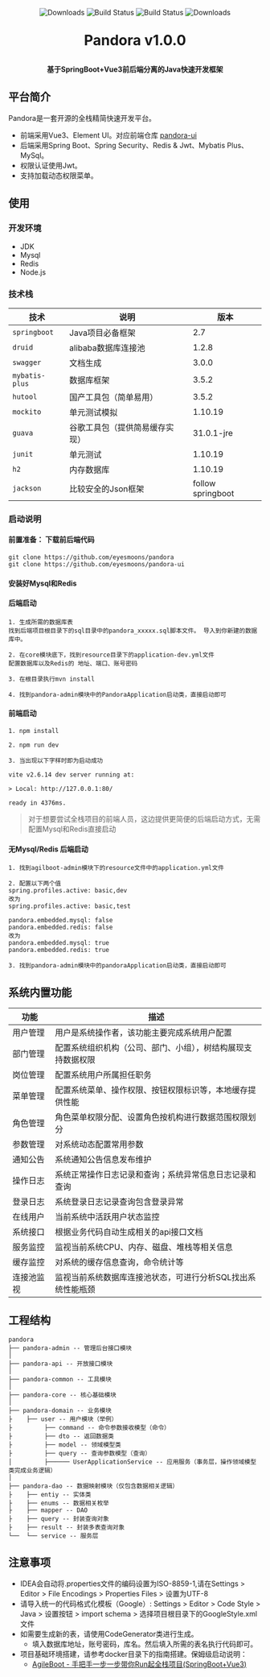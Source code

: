 
<p align="center">
  <img src="https://img.shields.io/badge/Release-V1.5.0-green.svg" alt="Downloads">
  <img src="https://img.shields.io/badge/JDK-1.8+-green.svg" alt="Build Status">
  <img src="https://img.shields.io/badge/license-MIT-blue.svg" alt="Build Status">
   <img src="https://img.shields.io/badge/Spring%20Boot-2.7.1-blue.svg" alt="Downloads">
 </p>
<h1 align="center" style="margin: 30px 0 30px; font-weight: bold;">Pandora v1.0.0</h1>

<h4 align="center">基于SpringBoot+Vue3前后端分离的Java快速开发框架</h4>
<p align="center">
</p>

## 平台简介

Pandora是一套开源的全栈精简快速开发平台。

* 前端采用Vue3、Element UI。对应前端仓库 [pandora-ui](https://github.com/eyesmoons/pandora-ui)
* 后端采用Spring Boot、Spring Security、Redis & Jwt、Mybatis Plus、MySql。
* 权限认证使用Jwt。
* 支持加载动态权限菜单。

## 使用

### 开发环境

- JDK
- Mysql
- Redis
- Node.js

### 技术栈

| 技术             | 说明              | 版本                |
|----------------|-----------------|-------------------|
| `springboot`   | Java项目必备框架      | 2.7               |
| `druid`        | alibaba数据库连接池   | 1.2.8             |
| `swagger`      | 文档生成            | 3.0.0             |
| `mybatis-plus` | 数据库框架           | 3.5.2             |
| `hutool`       | 国产工具包（简单易用）     | 3.5.2             |
| `mockito`      | 单元测试模拟          | 1.10.19           |
| `guava`        | 谷歌工具包（提供简易缓存实现） | 31.0.1-jre        |
| `junit`        | 单元测试            | 1.10.19           |
| `h2`           | 内存数据库           | 1.10.19           |
| `jackson`      | 比较安全的Json框架     | follow springboot |

### 启动说明

#### 前置准备： 下载前后端代码

```
git clone https://github.com/eyesmoons/pandora
git clone https://github.com/eyesmoons/pandora-ui
```

#### 安装好Mysql和Redis

#### 后端启动
```
1. 生成所需的数据库表
找到后端项目根目录下的sql目录中的pandora_xxxxx.sql脚本文件。 导入到你新建的数据库中。

2. 在core模块底下，找到resource目录下的application-dev.yml文件
配置数据库以及Redis的 地址、端口、账号密码

3. 在根目录执行mvn install

4. 找到pandora-admin模块中的PandoraApplication启动类，直接启动即可
```

#### 前端启动
```
1. npm install

2. npm run dev

3. 当出现以下字样时即为启动成功

vite v2.6.14 dev server running at:

> Local: http://127.0.0.1:80/

ready in 4376ms.

```
> 对于想要尝试全栈项目的前端人员，这边提供更简便的后端启动方式，无需配置Mysql和Redis直接启动
#### 无Mysql/Redis 后端启动
```
1. 找到agilboot-admin模块下的resource文件中的application.yml文件

2. 配置以下两个值
spring.profiles.active: basic,dev
改为
spring.profiles.active: basic,test

pandora.embedded.mysql: false
pandora.embedded.redis: false
改为
pandora.embedded.mysql: true
pandora.embedded.redis: true

3. 找到pandora-admin模块中的pandoraApplication启动类，直接启动即可
```
## 系统内置功能

| 功能    | 描述                             |
|-------|--------------------------------|
| 用户管理  | 用户是系统操作者，该功能主要完成系统用户配置         |
| 部门管理  | 配置系统组织机构（公司、部门、小组），树结构展现支持数据权限 |
| 岗位管理  | 配置系统用户所属担任职务                   |
| 菜单管理  | 配置系统菜单、操作权限、按钮权限标识等，本地缓存提供性能   |
| 角色管理  | 角色菜单权限分配、设置角色按机构进行数据范围权限划分    |
| 参数管理  | 对系统动态配置常用参数                    |
| 通知公告  | 系统通知公告信息发布维护                   |
 操作日志  | 系统正常操作日志记录和查询；系统异常信息日志记录和查询   |
| 登录日志  | 系统登录日志记录查询包含登录异常                   |
| 在线用户  | 当前系统中活跃用户状态监控                   |
| 系统接口  | 根据业务代码自动生成相关的api接口文档             |
| 服务监控  | 监视当前系统CPU、内存、磁盘、堆栈等相关信息             |
| 缓存监控  | 对系统的缓存信息查询，命令统计等                   |
| 连接池监视  | 监视当前系统数据库连接池状态，可进行分析SQL找出系统性能瓶颈     |

## 工程结构

``` 
pandora
├── pandora-admin -- 管理后台接口模块
│
├── pandora-api -- 开放接口模块
│
├── pandora-common -- 工具模块
│
├── pandora-core -- 核心基础模块
│
├── pandora-domain -- 业务模块
├    ├── user -- 用户模块（举例）
├         ├── command -- 命令参数接收模型（命令）
├         ├── dto -- 返回数据类
├         ├── model -- 领域模型类
├         ├── query -- 查询参数模型（查询）
│         ├────── UserApplicationService -- 应用服务（事务层，操作领域模型类完成业务逻辑）
│
├── pandora-dao -- 数据映射模块（仅包含数据相关逻辑）
├    ├── entiy -- 实体类
├    ├── enums -- 数据相关枚举
├    ├── mapper -- DAO
├    ├── query -- 封装查询对象
├    ├── result -- 封装多表查询对象
└──  └── service -- 服务层
```

## 注意事项
- IDEA会自动将.properties文件的编码设置为ISO-8859-1,请在Settings > Editor > File Encodings > Properties Files > 设置为UTF-8
- 请导入统一的代码格式化模板（Google）: Settings > Editor > Code Style > Java > 设置按钮 > import schema > 选择项目根目录下的GoogleStyle.xml文件
- 如需要生成新的表，请使用CodeGenerator类进行生成。
  - 填入数据库地址，账号密码，库名。然后填入所需的表名执行代码即可。
- 项目基础环境搭建，请参考docker目录下的指南搭建。保姆级启动说明：
  - [AgileBoot - 手把手一步一步带你Run起全栈项目(SpringBoot+Vue3)](https://juejin.cn/post/7153812187834744845)